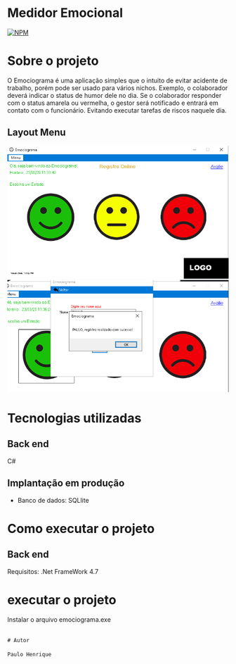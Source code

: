 # Medidor Emocional
[![NPM](https://img.shields.io/npm/l/react)](https://github.com/devsuperior/sds1-wmazoni/blob/master/LICENSE) 

# Sobre o projeto

O Emociograma é uma aplicação simples que o intuito de evitar acidente de trabalho, porém pode ser usado para vários nichos. Exemplo, o colaborador deverá indicar o status de humor dele no dia.
Se o colaborador responder com o status amarela ou vermelha, o gestor será notificado e entrará em contato com o funcionário. Evitando executar tarefas de riscos naquele dia.

## Layout Menu
![Web 1](menu.PNG)
![Web 2](registro.PNG)

# Tecnologias utilizadas

## Back end
C#

## Implantação em produção
- Banco de dados: SQLlite

# Como executar o projeto

## Back end
Requisitos: .Net FrameWork 4.7


# executar o projeto
Instalar o arquivo emociograma.exe
```

# Autor

Paulo Henrique
